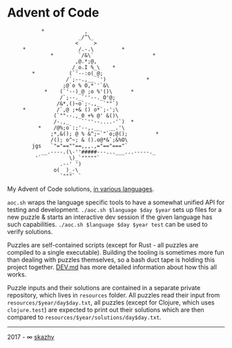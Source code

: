 # Advent of Code

```
           *             ,
                       _/^\_
                      <     >
     *                 /.-.\         *
              *        `/&\`                   *
                      ,@.*;@,
                     /_o.I %_\    *
        *           (`'--:o(_@;
                   /`;--.,__ `')             *
                  ;@`o % O,*`'`&\
            *    (`'--)_@ ;o %'()\      *
                 /`;--._`''--._O'@;
                /&*,()~o`;-.,_ `""`)
     *          /`,@ ;+& () o*`;-';\
               (`""--.,_0 +% @' &()\
               /-.,_    ``''--....-'`)  *
          *    /@%;o`:;'--,.__   __.'\
              ;*,&(); @ % &^;~`"`o;@();         *
              /(); o^~; & ().o@*&`;&%O\
        jgs   `"="==""==,,,.,="=="==="`
           __.----.(\-''#####---...___...-----._
         '`         \)_`"""""`
                 .--' ')
               o(  )_-\
                 `"""` `
```

My Advent of Code solutions, [in various languages](doc/PUZZLES.md).

`aoc.sh` wraps the language specific tools to have a somewhat unified API for
testing and development. `./aoc.sh $language $day $year` sets up files
for a new puzzle & starts an interactive dev session if the given language has
such capabilities. `./aoc.sh $language $day $year test` can be used to verify
solutions.

Puzzles are self-contained scripts (except for Rust - all puzzles are compiled
to a single executable). Building the tooling is sometimes more fun than
dealing with puzzles themselves, so a bash duct tape is holding this project
together. [DEV.md](doc/DEV.md) has more detailed information about how this
all works.


Puzzle inputs and their solutions are contained in a separate private repository, which
lives in `resources` folder. All puzzles read their input from `resources/$year/day$day.txt`, all puzzles
(except for Clojure, which uses `clojure.test`) are expected to print out
their solutions which are then compared to `resources/$year/solutions/day$day.txt`.

______________________________________________________________________

2017 - ∞ [skazhy](https://karlis.me)
